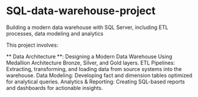# SQL-data-warehouse-project
Building a modern data warehouse with SQL Server, including ETL processes, data modeling and analytics

This project involves:

** Data Architecture **: Designing a Modern Data Warehouse Using Medallion Architecture Bronze, Silver, and Gold layers.
ETL Pipelines: Extracting, transforming, and loading data from source systems into the warehouse.
Data Modeling: Developing fact and dimension tables optimized for analytical queries.
Analytics & Reporting: Creating SQL-based reports and dashboards for actionable insights.
